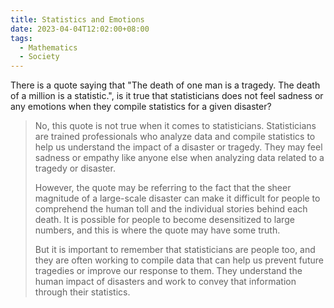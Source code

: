 ```yaml
---
title: Statistics and Emotions
date: 2023-04-04T12:02:00+08:00
tags:
  - Mathematics
  - Society
---
```

There is a quote saying that "The death of one man is a tragedy. The death of a million is a statistic.", is it true that statisticians does not feel sadness or any emotions when they compile statistics for a given disaster?

> No, this quote is not true when it comes to statisticians. Statisticians are trained professionals who analyze data and compile statistics to help us understand the impact of a disaster or tragedy. They may feel sadness or empathy like anyone else when analyzing data related to a tragedy or disaster.
> 
> However, the quote may be referring to the fact that the sheer magnitude of a large-scale disaster can make it difficult for people to comprehend the human toll and the individual stories behind each death. It is possible for people to become desensitized to large numbers, and this is where the quote may have some truth.
> 
> But it is important to remember that statisticians are people too, and they are often working to compile data that can help us prevent future tragedies or improve our response to them. They understand the human impact of disasters and work to convey that information through their statistics.